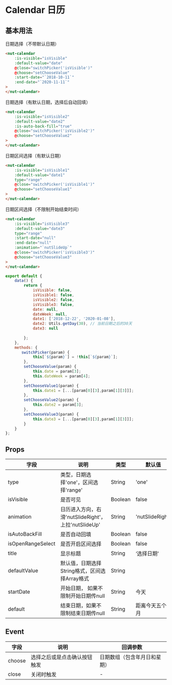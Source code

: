 # Calendar 日历

## 基本用法

日期选择（不带默认日期）

```html
<nut-calendar 
    :is-visible="isVisible"
    :default-value="date"
    @close="switchPicker('isVisible')"
    @choose="setChooseValue"
    :start-date="`2018-10-11`"
    :end-date="`2020-11-11`"
>
</nut-calendar>
```

日期选择（有默认日期，选择后自动回填）

```html
<nut-calendar 
    :is-visible="isVisible2"
    :default-value="date2"
    :is-auto-back-fill="true"
    @close="switchPicker('isVisible2')"
    @choose="setChooseValue2"
>
</nut-calendar>
```

日期区间选择（有默认日期）

```html
<nut-calendar 
    :is-visible="isVisible1"
    :default-value="date1"
    type="range"
    @close="switchPicker('isVisible1')"
    @choose="setChooseValue1"
>
</nut-calendar>
```

日期区间选择（不限制开始结束时间）

```html
<nut-calendar 
    :is-visible="isVisible3"
    :default-value="date3"
    type="range"
    :start-date="null"
    :end-date="null"
    :animation="`nutSlideUp`"
    @close="switchPicker('isVisible3')"
    @choose="setChooseValue3"
>
</nut-calendar>
```

```javascript
export default {
    data() {
        return {
            isVisible: false,
            isVisible1: false,
            isVisible2: false,
            isVisible3: false,
            date: null,
            dateWeek: null,
            date1: ['2018-12-22', '2020-01-08'],
            date2: Utils.getDay(30), // 当前日期之后的30天
            date3: null
            
        };
    },
    methods: {
       switchPicker(param) {
            this[`${param}`] = !this[`${param}`];
        },
        setChooseValue(param) {
            this.date = param[3];
            this.dateWeek = param[4];
        },
        setChooseValue1(param) {
            this.date1 = [...[param[0][3],param[1][3]]];
        },
        setChooseValue2(param) {
            this.date2 = param[3];
        },
        setChooseValue3(param) {
            this.date3 = [...[param[0][3],param[1][3]]];
        }
    }
};
```

## Props

| 字段 | 说明 | 类型 | 默认值
|----- | ----- | ----- | ----- 
| type | 类型，日期选择'one'，区间选择'range' | String | 'one'
| isVisible | 是否可见 | Boolean | false
| animation | 日历进入方向，右滑'nutSlideRight'， 上拉'nutSlideUp' | String | 'nutSlideRight' 
| isAutoBackFill | 是否自动回填 | Boolean | false
| isOpenRangeSelect | 是否开启区间选择 | Boolean | false
| title | 显示标题 | String | ‘选择日期’
| defaultValue | 默认值，日期选择String格式，区间选择Array格式 | String || Array | null
| startDate | 开始日期， 如果不限制开始日期传null | String | 今天
| default | 结束日期，如果不限制结束日期传null | String | 距离今天五个月

## Event

| 字段 | 说明 | 回调参数 
|----- | ----- | ----- 
| choose | 选择之后或是点击确认按钮触发 | 日期数组（包含年月日和星期） 
| close | 关闭时触发 | -